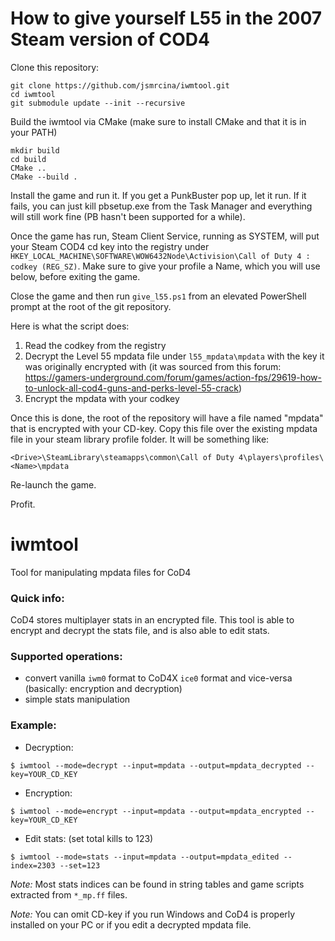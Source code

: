 # How to give yourself L55 in the 2007 Steam version of COD4

Clone this repository:

```
git clone https://github.com/jsmrcina/iwmtool.git
cd iwmtool
git submodule update --init --recursive
```

Build the iwmtool via CMake (make sure to install CMake and that it is in your PATH)

```
mkdir build
cd build
CMake ..
CMake --build .
```

Install the game and run it. If you get a PunkBuster pop up, let it run. If it fails, you can just kill pbsetup.exe from the Task Manager and everything will still work fine (PB hasn't been supported for a while).

Once the game has run, Steam Client Service, running as SYSTEM, will put your Steam COD4 cd key into the registry under `HKEY_LOCAL_MACHINE\SOFTWARE\WOW6432Node\Activision\Call of Duty 4 : codkey (REG_SZ)`. Make sure to give your profile a Name, which you will use below, before exiting the game.

Close the game and then run `give_l55.ps1` from an elevated PowerShell prompt at the root of the git repository.

Here is what the script does:

1) Read the codkey from the registry
2) Decrypt the Level 55 mpdata file under `l55_mpdata\mpdata` with the key it was originally encrypted with (it was sourced from this forum: https://gamers-underground.com/forum/games/action-fps/29619-how-to-unlock-all-cod4-guns-and-perks-level-55-crack)
3) Encrypt the mpdata with your codkey

Once this is done, the root of the repository will have a file named "mpdata" that is encrypted with your CD-key. Copy this file over the existing mpdata file in your steam library profile folder. It will be something like:

`<Drive>\SteamLibrary\steamapps\common\Call of Duty 4\players\profiles\<Name>\mpdata`

Re-launch the game.

Profit.

# iwmtool
Tool for manipulating mpdata files for CoD4

### Quick info:
CoD4 stores multiplayer stats in an encrypted file. This tool is able to encrypt and decrypt the stats file, and is also able to edit stats.

### Supported operations:
* convert vanilla `iwm0` format to CoD4X `ice0` format and vice-versa (basically: encryption and decryption)
* simple stats manipulation

### Example:
* Decryption:
```console
$ iwmtool --mode=decrypt --input=mpdata --output=mpdata_decrypted --key=YOUR_CD_KEY
```

* Encryption:
```console
$ iwmtool --mode=encrypt --input=mpdata --output=mpdata_encrypted --key=YOUR_CD_KEY
```

* Edit stats: (set total kills to 123)
```console
$ iwmtool --mode=stats --input=mpdata --output=mpdata_edited --index=2303 --set=123
```

*Note:* Most stats indices can be found in string tables and game scripts extracted from `*_mp.ff` files.

*Note:* You can omit CD-key if you run Windows and CoD4 is properly installed on your PC or if you edit a decrypted mpdata file.
